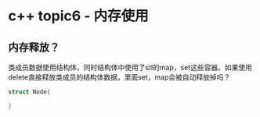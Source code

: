 # c++ topic6 - 内存使用


## 内存释放？


类成员数据使用结构体，同时结构体中使用了stl的map，set这些容器。如果使用delete直接释放类成员的结构体数据，里面set，map会被自动释放掉吗？

```c++
struct Node{

}



```
